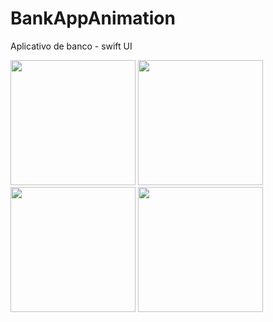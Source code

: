 # BankAppAnimation
Aplicativo de banco - swift UI

<img src="https://github.com/jessicalsoares/BankAppAnimation/assets/138133901/093786cf-a1b3-4e9c-857d-3285c5536296" width="200">
<img src="https://github.com/jessicalsoares/BankAppAnimation/assets/138133901/fab021dc-8938-4129-bc38-deb5999494ba" width="200">
<img src="https://github.com/jessicalsoares/BankAppAnimation/assets/138133901/e8be3641-3a72-4084-83ce-7327950f5046" width="200">
<img src="https://github.com/jessicalsoares/BankAppAnimation/assets/138133901/60d1e7b9-b7e6-43df-85c8-c071800c6a5b" width="200">

